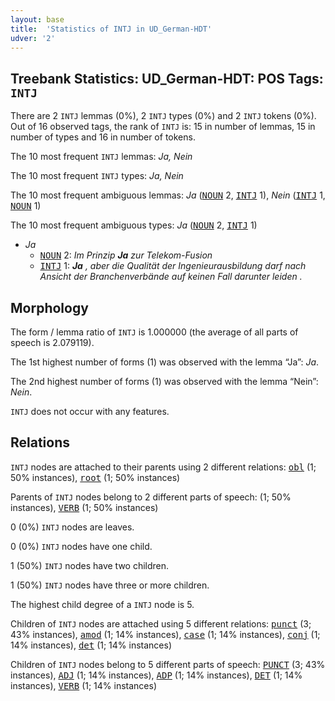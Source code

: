 ```yaml
---
layout: base
title:  'Statistics of INTJ in UD_German-HDT'
udver: '2'
---
```


## Treebank Statistics: UD_German-HDT: POS Tags: `INTJ`

There are 2 `INTJ` lemmas (0%), 2 `INTJ` types (0%) and 2 `INTJ` tokens (0%).
Out of 16 observed tags, the rank of `INTJ` is: 15 in number of lemmas, 15 in number of types and 16 in number of tokens.

The 10 most frequent `INTJ` lemmas: <em>Ja, Nein</em>

The 10 most frequent `INTJ` types:  <em>Ja, Nein</em>

The 10 most frequent ambiguous lemmas: <em>Ja</em> (<tt><a href="de_hdt-pos-NOUN.html">NOUN</a></tt> 2, <tt><a href="de_hdt-pos-INTJ.html">INTJ</a></tt> 1), <em>Nein</em> (<tt><a href="de_hdt-pos-INTJ.html">INTJ</a></tt> 1, <tt><a href="de_hdt-pos-NOUN.html">NOUN</a></tt> 1)

The 10 most frequent ambiguous types:  <em>Ja</em> (<tt><a href="de_hdt-pos-NOUN.html">NOUN</a></tt> 2, <tt><a href="de_hdt-pos-INTJ.html">INTJ</a></tt> 1)


* <em>Ja</em>
  * <tt><a href="de_hdt-pos-NOUN.html">NOUN</a></tt> 2: <em>Im Prinzip <b>Ja</b> zur Telekom-Fusion</em>
  * <tt><a href="de_hdt-pos-INTJ.html">INTJ</a></tt> 1: <em><b>Ja</b> , aber die Qualität der Ingenieurausbildung darf nach Ansicht der Branchenverbände auf keinen Fall darunter leiden .</em>

## Morphology

The form / lemma ratio of `INTJ` is 1.000000 (the average of all parts of speech is 2.079119).

The 1st highest number of forms (1) was observed with the lemma “Ja”: <em>Ja</em>.

The 2nd highest number of forms (1) was observed with the lemma “Nein”: <em>Nein</em>.

`INTJ` does not occur with any features.


## Relations

`INTJ` nodes are attached to their parents using 2 different relations: <tt><a href="de_hdt-dep-obl.html">obl</a></tt> (1; 50% instances), <tt><a href="de_hdt-dep-root.html">root</a></tt> (1; 50% instances)

Parents of `INTJ` nodes belong to 2 different parts of speech:  (1; 50% instances), <tt><a href="de_hdt-pos-VERB.html">VERB</a></tt> (1; 50% instances)

0 (0%) `INTJ` nodes are leaves.

0 (0%) `INTJ` nodes have one child.

1 (50%) `INTJ` nodes have two children.

1 (50%) `INTJ` nodes have three or more children.

The highest child degree of a `INTJ` node is 5.

Children of `INTJ` nodes are attached using 5 different relations: <tt><a href="de_hdt-dep-punct.html">punct</a></tt> (3; 43% instances), <tt><a href="de_hdt-dep-amod.html">amod</a></tt> (1; 14% instances), <tt><a href="de_hdt-dep-case.html">case</a></tt> (1; 14% instances), <tt><a href="de_hdt-dep-conj.html">conj</a></tt> (1; 14% instances), <tt><a href="de_hdt-dep-det.html">det</a></tt> (1; 14% instances)

Children of `INTJ` nodes belong to 5 different parts of speech: <tt><a href="de_hdt-pos-PUNCT.html">PUNCT</a></tt> (3; 43% instances), <tt><a href="de_hdt-pos-ADJ.html">ADJ</a></tt> (1; 14% instances), <tt><a href="de_hdt-pos-ADP.html">ADP</a></tt> (1; 14% instances), <tt><a href="de_hdt-pos-DET.html">DET</a></tt> (1; 14% instances), <tt><a href="de_hdt-pos-VERB.html">VERB</a></tt> (1; 14% instances)

